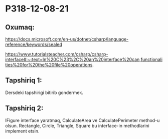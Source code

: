 # P318-12-08-21

## Oxumaq:

https://docs.microsoft.com/en-us/dotnet/csharp/language-reference/keywords/sealed

https://www.tutorialsteacher.com/csharp/csharp-interface#:~:text=In%20C%23%2C%20an%20interface%20can,functionalities%20for%20the%20file%20operations.

## Tapshiriq 1:

Dersdeki tapshirigi bitirib gondermek.

## Tapshiriq 2:

IFigure interface yaratmaq, CalculateArea ve CalculatePerimeter method-u olsun. Rectangle, Circle, Triangle, Square bu interface-in methodlarini implement etsin.
